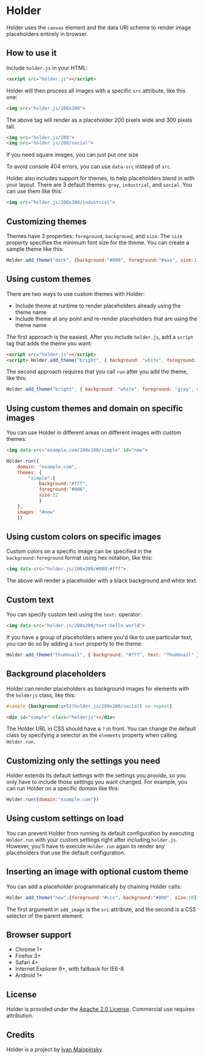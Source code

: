 Holder
======

Holder uses the `canvas` element and the data URI scheme to render image placeholders entirely in browser.

How to use it
-------------

Include ``holder.js`` in your HTML:

```html
<script src="holder.js"></script>
```

Holder will then process all images with a specific ``src`` attribute, like this one:

```html
<img src="holder.js/200x300">
```

The above tag will render as a placeholder 200 pixels wide and 300 pixels tall.

```html
<img src="holder.js/200">
<img src="holder.js/200/social">
```

If you need square images, you can just put one size

To avoid console 404 errors, you can use ``data-src`` instead of ``src``.

Holder also includes support for themes, to help placeholders blend in with your layout. There are 3 default themes: ``gray``, ``industrial``, and ``social``. You can use them like this:

```html
<img src="holder.js/200x300/industrial">
```

Customizing themes
------------------

Themes have 3 properties: ``foreground``, ``background``, and ``size``. The ``size`` property specifies the minimum font size for the theme. You can create a sample theme like this:

```js
Holder.add_theme("dark", {background:"#000", foreground:"#aaa", size:11})
```

Using custom themes
-------------------

There are two ways to use custom themes with Holder:

* Include theme at runtime to render placeholders already using the theme name
* Include theme at any point and re-render placeholders that are using the theme name

The first approach is the easiest. After you include ``holder.js``, add a ``script`` tag that adds the theme you want:

```html
<script src="holder.js"></script>
<script> Holder.add_theme("bright", { background: "white", foreground: "gray", size: 12 })</script>
```

The second approach requires that you call ``run`` after you add the theme, like this:

```js
Holder.add_theme("bright", { background: "white", foreground: "gray", size: 12}).run()
```

Using custom themes and domain on specific images
-------------------------------------------------

You can use Holder in different areas on different images with custom themes:

```html
<img data-src="example.com/100x100/simple" id="new">
```

```js
Holder.run({
    domain: "example.com",
    themes: {
        "simple":{
            background:"#fff",
            foreground:"#000",
            size:12
            }
    },
    images: "#new"
    })
```

Using custom colors on specific images
--------------------------------------

Custom colors on a specific image can be specified in the ``background:foreground`` format using hex notation, like this:

```html
<img data-src="holder.js/100x200/#000:#fff">
```

The above will render a placeholder with a black background and white text.

Custom text
-----------

You can specify custom text using the ``text:`` operator:

```html
<img data-src="holder.js/200x200/text:hello world">
```

If you have a group of placeholders where you'd like to use particular text, you can do so by adding a ``text`` property to the theme:

```js
Holder.add_theme("thumbnail", { background: "#fff", text: "Thumbnail" })
```

Background placeholders
-----------------------

Holder can render placeholders as background images for elements with the `holderjs` class, like this:

```css
#sample {background:url(?holder.js/200x200/social) no-repeat}
```

```html
<div id="sample" class="holderjs"></div>
```

The Holder URL in CSS should have a `?` in front. You can change the default class by specifying a selector as the `elements` property when calling `Holder.run`.

Customizing only the settings you need
--------------------------------------

Holder extends its default settings with the settings you provide, so you only have to include those settings you want changed. For example, you can run Holder on a specific domain like this:

```js
Holder.run({domain:"example.com"})
```

Using custom settings on load
-----------------------------

You can prevent Holder from running its default configuration by executing ``Holder.run`` with your custom settings right after including ``holder.js``. However, you'll have to execute ``Holder.run`` again to render any placeholders that use the default configuration.

Inserting an image with optional custom theme
---------------------------------------------

You can add a placeholder programmatically by chaining Holder calls:

```js
Holder.add_theme("new",{foreground:"#ccc", background:"#000", size:10}).add_image("holder.js/200x100/new", "body").run()
```

The first argument in ``add_image`` is the ``src`` attribute, and the second is a CSS selector of the parent element.

Browser support
---------------

* Chrome 1+
* Firefox 3+
* Safari 4+
* Internet Explorer 9+, with fallback for IE6-8
* Android 1+

License
-------

Holder is provided under the [Apache 2.0 License](http://www.apache.org/licenses/LICENSE-2.0). Commercial use requires attribution.

Credits
-------

Holder is a project by [Ivan Malopinsky](http://imsky.co).